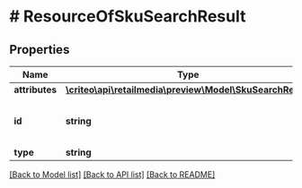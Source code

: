 # # ResourceOfSkuSearchResult

## Properties

Name | Type | Description | Notes
------------ | ------------- | ------------- | -------------
**attributes** | [**\criteo\api\retailmedia\preview\Model\SkuSearchResult**](SkuSearchResult.md) |  | [optional]
**id** | **string** | Unique identifier of this resource. | [optional]
**type** | **string** |  | [optional]

[[Back to Model list]](../../README.md#models) [[Back to API list]](../../README.md#endpoints) [[Back to README]](../../README.md)
